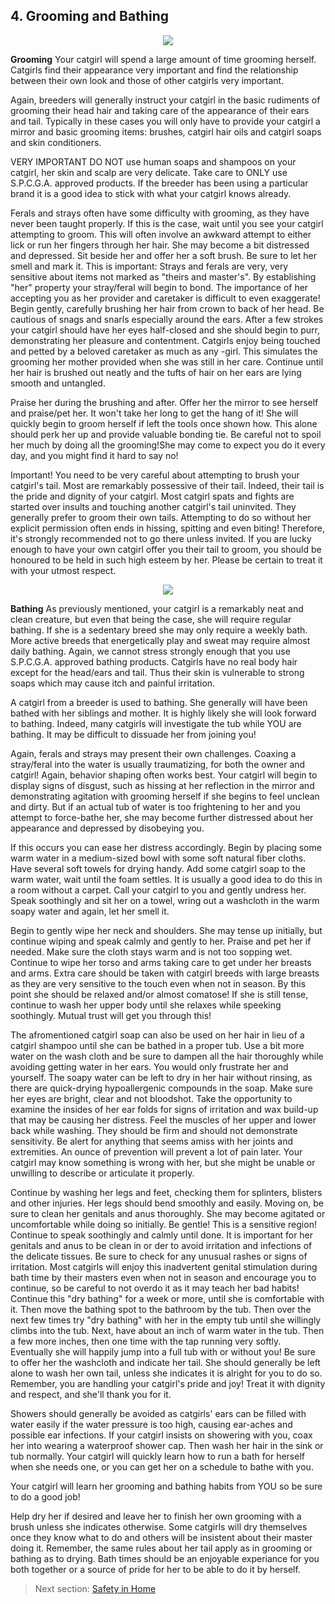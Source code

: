 ## 4. Grooming and Bathing
<p align="center">
  <img src="https://thumbs.gfycat.com/InfamousVariableAmericanriverotter-max-1mb.gif">
</p1>

**Grooming**
Your catgirl will spend a large amount of time grooming herself. Catgirls find their appearance very important and find the relationship between their own look and those of other catgirls very important.

Again, breeders will generally instruct your catgirl in the basic rudiments of grooming their head hair and taking care of the appearance of their ears and tail. Typically in these cases you will only have to provide your catgirl a mirror and basic grooming items: brushes, catgirl hair oils and catgirl soaps and skin conditioners.

VERY IMPORTANT DO NOT use human soaps and shampoos on your catgirl, her skin and scalp are very delicate. Take care to ONLY use S.P.C.G.A. approved products. If the breeder has been using a particular brand it is a good idea to stick with what your catgirl knows already.

Ferals and strays often have some difficulty with grooming, as they have never been taught properly. If this is the case, wait until you see your catgirl attempting to groom. This will often involve an awkward attempt to either lick or run her fingers through her hair. She may become a bit distressed and depressed. Sit beside her and offer her a soft brush. Be sure to let her smell and mark it. This is important: Strays and ferals are very, very sensitive about items not marked as "theirs and master's". By establishing "her" property your stray/feral will begin to bond. The importance of her accepting you as her provider and caretaker is difficult to even exaggerate! Begin gently, carefully brushing her hair from crown to back of her head. Be cautious of snags and snarls especially around the ears. After a few strokes your catgirl should have her eyes half-closed and she should begin to purr, demonstrating her pleasure and contentment. Catgirls enjoy being touched and petted by a beloved caretaker as much as any -girl. This simulates the grooming her mother provided when she was still in her care. Continue until her hair is brushed out neatly and the tufts of hair on her ears are lying smooth and untangled.

Praise her during the brushing and after. Offer her the mirror to see herself and praise/pet her. It won't take her long to get the hang of it! She will quickly begin to groom herself if left the tools once shown how. This alone should perk her up and provide valuable bonding tie. Be careful not to spoil her much by doing all the grooming!She may come to expect you do it every day, and you might find it hard to say no!

Important! You need to be very careful about attempting to brush your catgirl's tail. Most are remarkably possessive of their tail. Indeed, their tail is the pride and dignity of your catgirl. Most catgirl spats and fights are started over insults and touching another catgirl's tail uninvited. They generally prefer to groom their own tails. Attempting to do so without her explicit permission often ends in hissing, spitting and even biting! Therefore, it's strongly recommended not to go there unless invited. If you are lucky enough to have your own catgirl offer you their tail to groom, you should be honoured to be held in such high esteem by her. Please be certain to treat it with your utmost respect.

<p align="center">
  <img src="https://media3.giphy.com/media/l8vODjlQrm2YM/giphy.gif">
</p1>

**Bathing**
As previously mentioned, your catgirl is a remarkably neat and clean creature, but even that being the case, she will require regular bathing. If she is a sedentary breed she may only require a weekly bath. More active breeds that energetically play and sweat may require almost daily bathing. Again, we cannot stress strongly enough that you use S.P.C.G.A. approved bathing products. Catgirls have no real body hair except for the head/ears and tail. Thus their skin is vulnerable to strong soaps which may cause itch and painful irritation.

A catgirl from a breeder is used to bathing. She generally will have been bathed with her siblings and mother. It is highly likely she will look forward to bathing. Indeed, many catgirls will investigate the tub while YOU are bathing. It may be difficult to dissuade her from joining you!

Again, ferals and strays may present their own challenges. Coaxing a stray/feral into the water is usually traumatizing, for both the owner and catgirl! Again, behavior shaping often works best. Your catgirl will begin to display signs of disgust, such as hissing at her reflection in the mirror and demonstrating agitation with grooming herself if she begins to feel unclean and dirty. But if an actual tub of water is too frightening to her and you attempt to force-bathe her, she may become further distressed about her appearance and depressed by disobeying you.

If this occurs you can ease her distress accordingly. Begin by placing some warm water in a medium-sized bowl with some soft natural fiber cloths. Have several soft towels for drying handy. Add some catgirl soap to the warm water, wait until the foam settles. It is usually a good idea to do this in a room without a carpet. Call your catgirl to you and gently undress her. Speak soothingly and sit her on a towel, wring out a washcloth in the warm soapy water and again, let her smell it.

Begin to gently wipe her neck and shoulders. She may tense up initially, but continue wiping and speak calmly and gently to her. Praise and pet her if needed. Make sure the cloth stays warm and is not too sopping wet. Continue to wipe her torso and arms taking care to get under her breasts and arms. Extra care should be taken with catgirl breeds with large breasts as they are very sensitive to the touch even when not in season. By this point she should be relaxed and/or almost comatose! If she is still tense, continue to wash her upper body until she relaxes while speeking soothingly. Mutual trust will get you through this!

The afromentioned catgirl soap can also be used on her hair in lieu of a catgirl shampoo until she can be bathed in a proper tub. Use a bit more water on the wash cloth and be sure to dampen all the hair thoroughly while avoiding getting water in her ears. You would only frustrate her and yourself. The soapy water can be left to dry in her hair without rinsing, as there are quick-drying hypoallergenic compounds in the soap. Make sure her eyes are bright, clear and not bloodshot. Take the opportunity to examine the insides of her ear folds for signs of irritation and wax build-up that may be causing her distress. Feel the muscles of her upper and lower back while washing. They should be firm and should not demonstrate sensitivity. Be alert for anything that seems amiss with her joints and extremities. An ounce of prevention will prevent a lot of pain later. Your catgirl may know something is wrong with her, but she might be unable or unwilling to describe or articulate it properly.

Continue by washing her legs and feet, checking them for splinters, blisters and other injuries. Her legs should bend smoothly and easily. Moving on, be sure to clean her genitals and anus thoroughly. She may become agitated or uncomfortable while doing so initially. Be gentle! This is a sensitive region! Continue to speak soothingly and calmly until done. It is important for her genitals and anus to be clean in or der to avoid irritation and infections of the delicate tissues. Be sure to check for any unusual rashes or signs of irritation. Most catgirls will enjoy this inadvertent genital stimulation during bath time by their masters even when not in season and encourage you to continue, so be careful to not overdo it as it may teach her bad habits! Continue this "dry bathing" for a week or more, until she is comfortable with it. Then move the bathing spot to the bathroom by the tub. Then over the next few times try "dry bathing" with her in the empty tub until she willingly climbs into the tub. Next, have about an inch of warm water in the tub. Then a few more inches, then one time with the tap running very softly. Eventually she will happily jump into a full tub with or without you! Be sure to offer her the washcloth and indicate her tail. She should generally be left alone to wash her own tail, unless she indicates it is alright for you to do so. Remember, you are handling your catgirl's pride and joy! Treat it with dignity and respect, and she'll thank you for it.

Showers should generally be avoided as catgirls' ears can be filled with water easily if the water pressure is too high, causing ear-aches and possible ear infections. If your catgirl insists on showering with you, coax her into wearing a waterproof shower cap. Then wash her hair in the sink or tub normally. Your catgirl will quickly learn how to run a bath for herself when she needs one, or you can get her on a schedule to bathe with you.

Your catgirl will learn her grooming and bathing habits from YOU so be sure to do a good job!

Help dry her if desired and leave her to finish her own grooming with a brush unless she indicates otherwise. Some catgirls will dry themselves once they know what to do and others will be insistent about their master doing it. Remember, the same rules about her tail apply as in grooming or bathing as to drying. Bath times should be an enjoyable experiance for you both together or a source of pride for her to be able to do it by herself.

> Next section: [Safety in Home](5_safety_in_home.md)
